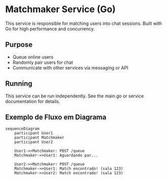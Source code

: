# Matchmaker Service (Go)

This service is responsible for matching users into chat sessions. Built with Go for high performance and concurrency.

## Purpose
- Queue online users
- Randomly pair users for chat
- Communicate with other services via messaging or API

## Running
This service can be run independently. See the main.go or service documentation for details. 

## Exemplo de Fluxo em Diagrama

```mermaid
sequenceDiagram
    participant User1
    participant Matchmaker
    participant User2

    User1->>Matchmaker: POST /queue
    Matchmaker->>User1: Aguardando par...

    User2->>Matchmaker: POST /queue
    Matchmaker->>User1: Match encontrado! (sala 123)
    Matchmaker->>User2: Match encontrado! (sala 123)
``` 